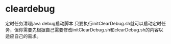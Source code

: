 # cleardebug
定时任务清理java debug启动脚本
只要执行initClearDebug.sh就可以启动定时任务，但你需要先根据自己需要修改initClearDebug.sh和clearDebug.sh的内容以适应自己的需求。
